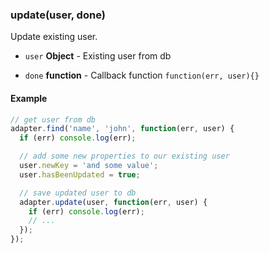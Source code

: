 
### update(user, done)

Update existing user.


- `user` **Object** - Existing user from db

- `done` **function** - Callback function <code>function(err, user){}</code>





#### Example


```javascript
// get user from db
adapter.find('name', 'john', function(err, user) {
  if (err) console.log(err);

  // add some new properties to our existing user
  user.newKey = 'and some value';
  user.hasBeenUpdated = true;

  // save updated user to db
  adapter.update(user, function(err, user) {
    if (err) console.log(err);
    // ...
  });
});
```


